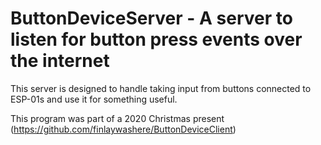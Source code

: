 # ButtonDeviceServer - A server to listen for button press events over the internet

This server is designed to handle taking input from buttons connected to ESP-01s and use it for something useful.

This program was part of a 2020 Christmas present (https://github.com/finlaywashere/ButtonDeviceClient)
